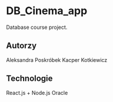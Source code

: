 # DB_Cinema_app
Database course project.

## Autorzy
Aleksandra Poskróbek
Kacper Kotkiewicz

## Technologie
React.js + Node.js
Oracle
